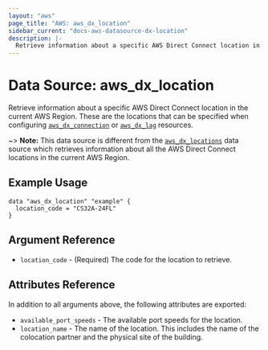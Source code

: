 ```yaml
---
layout: "aws"
page_title: "AWS: aws_dx_location"
sidebar_current: "docs-aws-datasource-dx-location"
description: |-
  Retrieve information about a specific AWS Direct Connect location in the current AWS Region.
---
```


# Data Source: aws_dx_location

Retrieve information about a specific AWS Direct Connect location in the current AWS Region.
These are the locations that can be specified when configuring [`aws_dx_connection`](/docs/providers/aws/r/dx_connection.html) or [`aws_dx_lag`](/docs/providers/aws/r/dx_lag.html) resources.

~> **Note:** This data source is different from the [`aws_dx_locations`](/docs/providers/aws/d/dx_locations.html) data source which retrieves information about all the AWS Direct Connect locations in the current AWS Region.

## Example Usage

```hcl
data "aws_dx_location" "example" {
  location_code = "CS32A-24FL"
}
```

## Argument Reference

* `location_code` - (Required) The code for the location to retrieve.

## Attributes Reference

In addition to all arguments above, the following attributes are exported:

* `available_port_speeds` - The available port speeds for the location.
* `location_name` - The name of the location. This includes the name of the colocation partner and the physical site of the building.
